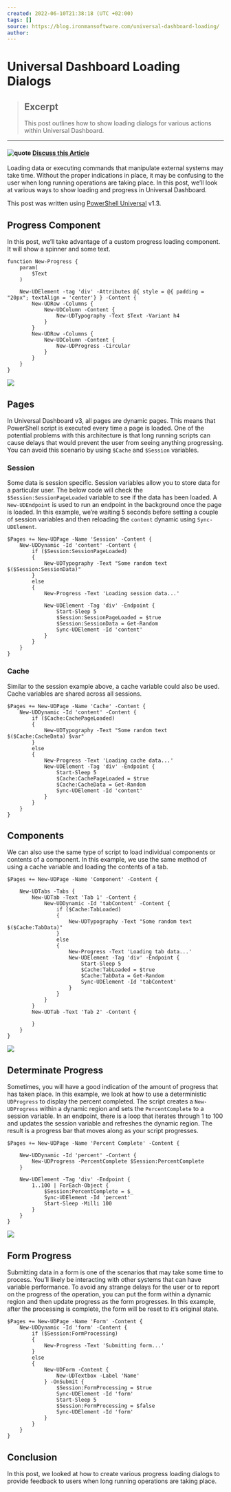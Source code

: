 ```yaml
---
created: 2022-06-10T21:38:18 (UTC +02:00)
tags: []
source: https://blog.ironmansoftware.com/universal-dashboard-loading/
author: 
---
```


# Universal Dashboard Loading Dialogs

> ## Excerpt
> This post outlines how to show loading dialogs for various actions within Universal Dashboard.

---
#### ![quote](https://blog.ironmansoftware.com/images/quote.png) [Discuss this Article](https://forums.ironmansoftware.com/t/universal-dashboard-loading-dialogs)

Loading data or executing commands that manipulate external systems may take time. Without the proper indications in place, it may be confusing to the user when long running operations are taking place. In this post, we’ll look at various ways to show loading and progress in Universal Dashboard.

This post was written using [PowerShell Universal](https://ironmansoftware.com/powershell-universal) v1.3.

## Progress Component

In this post, we’ll take advantage of a custom progress loading component. It will show a spinner and some text.

```
function New-Progress {
    param(
        $Text
    )

    New-UDElement -tag 'div' -Attributes @{ style = @{ padding = "20px"; textAlign = 'center'} } -Content {
        New-UDRow -Columns {
            New-UDColumn -Content {
                New-UDTypography -Text $Text -Variant h4
            }
        }
        New-UDRow -Columns {
            New-UDColumn -Content {
                New-UDProgress -Circular 
            }
        }
    }
}
```

![](https://blog.ironmansoftware.com/images/progress.png)

## Pages

In Universal Dashboard v3, all pages are dynamic pages. This means that PowerShell script is executed every time a page is loaded. One of the potential problems with this architecture is that long running scripts can cause delays that would prevent the user from seeing anything progressing. You can avoid this scenario by using `$Cache` and `$Session` variables.

### Session

Some data is session specific. Session variables allow you to store data for a particular user. The below code will check the `$Session:SessionPageLoaded` variable to see if the data has been loaded. A `New-UDEndpoint` is used to run an endpoint in the background once the page is loaded. In this example, we’re waiting 5 seconds before setting a couple of session variables and then reloading the `content` dynamic using `Sync-UDElement`.

```
$Pages += New-UDPage -Name 'Session' -Content {
    New-UDDynamic -Id 'content' -Content {
        if ($Session:SessionPageLoaded)
        {
            New-UDTypography -Text "Some random text $($Session:SessionData)"
        }
        else 
        {
            New-Progress -Text 'Loading session data...'
            
            New-UDElement -Tag 'div' -Endpoint {
                Start-Sleep 5
                $Session:SessionPageLoaded = $true
                $Session:SessionData = Get-Random
                Sync-UDElement -Id 'content'
            }
        }
    }
}
```

### Cache

Similar to the session example above, a cache variable could also be used. Cache variables are shared across all sessions.

```
$Pages += New-UDPage -Name 'Cache' -Content {
    New-UDDynamic -Id 'content' -Content {
        if ($Cache:CachePageLoaded)
        {
            New-UDTypography -Text "Some random text $($Cache:CacheData) $var"
        }
        else 
        {
            New-Progress -Text 'Loading cache data...'
            New-UDElement -Tag 'div' -Endpoint {
                Start-Sleep 5
                $Cache:CachePageLoaded = $true
                $Cache:CacheData = Get-Random
                Sync-UDElement -Id 'content'
            }
        }
    }
}
```

## Components

We can also use the same type of script to load individual components or contents of a component. In this example, we use the same method of using a cache variable and loading the contents of a tab.

```
$Pages += New-UDPage -Name 'Component' -Content {

    New-UDTabs -Tabs {
        New-UDTab -Text 'Tab 1' -Content {
            New-UDDynamic -Id 'tabContent' -Content {
                if ($Cache:TabLoaded)
                {
                    New-UDTypography -Text "Some random text $($Cache:TabData)"
                }
                else 
                {
                    New-Progress -Text 'Loading tab data...'
                    New-UDElement -Tag 'div' -Endpoint {
                        Start-Sleep 5
                        $Cache:TabLoaded = $true
                        $Cache:TabData = Get-Random
                        Sync-UDElement -Id 'tabContent'
                    }
                }
            }
        }
        New-UDTab -Text 'Tab 2' -Content {
            
        }
    }
}
```

![](https://blog.ironmansoftware.com/images/component-progress.png)

## Determinate Progress

Sometimes, you will have a good indication of the amount of progress that has taken place. In this example, we look at how to use a deterministic `UDProgress` to display the percent completed. The script creates a `New-UDProgress` within a dynamic region and sets the `PercentComplete` to a session variable. In an endpoint, there is a loop that iterates through 1 to 100 and updates the session variable and refreshes the dynamic region. The result is a progress bar that moves along as your script progresses.

```
$Pages += New-UDPage -Name 'Percent Complete' -Content {

    New-UDDynamic -Id 'percent' -Content {
        New-UDProgress -PercentComplete $Session:PercentComplete
    }

    New-UDElement -Tag 'div' -Endpoint {
        1..100 | ForEach-Object {
            $Session:PercentComplete = $_
            Sync-UDElement -Id 'percent'
            Start-Sleep -Milli 100
        }
    }
}
```

![](https://blog.ironmansoftware.com/images/progress.gif)

## Form Progress

Submitting data in a form is one of the scenarios that may take some time to process. You’ll likely be interacting with other systems that can have variable performance. To avoid any strange delays for the user or to report on the progress of the operation, you can put the form within a dynamic region and then update progress as the form progresses. In this example, after the processing is complete, the form will be reset to it’s original state.

```
$Pages += New-UDPage -Name 'Form' -Content {
    New-UDDynamic -Id 'form' -Content {
        if ($Session:FormProcessing)
        {
            New-Progress -Text 'Submitting form...'
        }
        else 
        {
            New-UDForm -Content {
                New-UDTextbox -Label 'Name'
            } -OnSubmit {
                $Session:FormProcessing = $true 
                Sync-UDElement -Id 'form'
                Start-Sleep 5
                $Session:FormProcessing = $false 
                Sync-UDElement -Id 'form'
            }
        }
    }
}
```

## Conclusion

In this post, we looked at how to create various progress loading dialogs to provide feedback to users when long running operations are taking place.
